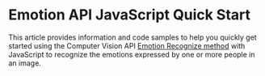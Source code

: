 <!-- 
NavPath: Emotion API/Quick Starts
LinkLabel: JavaScript Quick Start
Url: Emotion-api/documentation/QuickStarts/JavaScript
Weight: 65 
-->

# Emotion API JavaScript Quick Start
This article provides information and code samples to help you quickly get started using the Computer Vision API [Emotion Recognize method](https://dev.projectoxford.ai/docs/services/5639d931ca73072154c1ce89/operations/563b31ea778daf121cc3a5fa) with JavaScript to recognize the emotions expressed by one or more people in an image.
